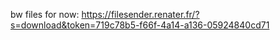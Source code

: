 bw files for now: https://filesender.renater.fr/?s=download&token=719c78b5-f66f-4a14-a136-05924840cd71
